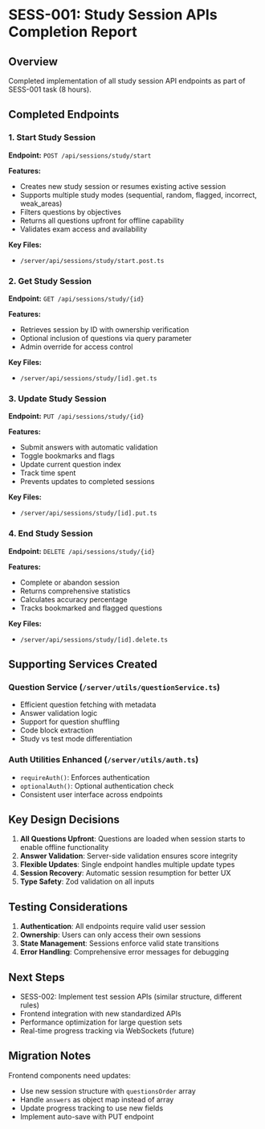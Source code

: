 # SESS-001: Study Session APIs Completion Report

## Overview

Completed implementation of all study session API endpoints as part of SESS-001 task (8 hours).

## Completed Endpoints

### 1. Start Study Session
**Endpoint:** `POST /api/sessions/study/start`

**Features:**
- Creates new study session or resumes existing active session
- Supports multiple study modes (sequential, random, flagged, incorrect, weak_areas)
- Filters questions by objectives
- Returns all questions upfront for offline capability
- Validates exam access and availability

**Key Files:**
- `/server/api/sessions/study/start.post.ts`

### 2. Get Study Session
**Endpoint:** `GET /api/sessions/study/{id}`

**Features:**
- Retrieves session by ID with ownership verification
- Optional inclusion of questions via query parameter
- Admin override for access control

**Key Files:**
- `/server/api/sessions/study/[id].get.ts`

### 3. Update Study Session
**Endpoint:** `PUT /api/sessions/study/{id}`

**Features:**
- Submit answers with automatic validation
- Toggle bookmarks and flags
- Update current question index
- Track time spent
- Prevents updates to completed sessions

**Key Files:**
- `/server/api/sessions/study/[id].put.ts`

### 4. End Study Session
**Endpoint:** `DELETE /api/sessions/study/{id}`

**Features:**
- Complete or abandon session
- Returns comprehensive statistics
- Calculates accuracy percentage
- Tracks bookmarked and flagged questions

**Key Files:**
- `/server/api/sessions/study/[id].delete.ts`

## Supporting Services Created

### Question Service (`/server/utils/questionService.ts`)
- Efficient question fetching with metadata
- Answer validation logic
- Support for question shuffling
- Code block extraction
- Study vs test mode differentiation

### Auth Utilities Enhanced (`/server/utils/auth.ts`)
- `requireAuth()`: Enforces authentication
- `optionalAuth()`: Optional authentication check
- Consistent user interface across endpoints

## Key Design Decisions

1. **All Questions Upfront**: Questions are loaded when session starts to enable offline functionality
2. **Answer Validation**: Server-side validation ensures score integrity
3. **Flexible Updates**: Single endpoint handles multiple update types
4. **Session Recovery**: Automatic session resumption for better UX
5. **Type Safety**: Zod validation on all inputs

## Testing Considerations

1. **Authentication**: All endpoints require valid user session
2. **Ownership**: Users can only access their own sessions
3. **State Management**: Sessions enforce valid state transitions
4. **Error Handling**: Comprehensive error messages for debugging

## Next Steps

- SESS-002: Implement test session APIs (similar structure, different rules)
- Frontend integration with new standardized APIs
- Performance optimization for large question sets
- Real-time progress tracking via WebSockets (future)

## Migration Notes

Frontend components need updates:
- Use new session structure with `questionsOrder` array
- Handle `answers` as object map instead of array
- Update progress tracking to use new fields
- Implement auto-save with PUT endpoint